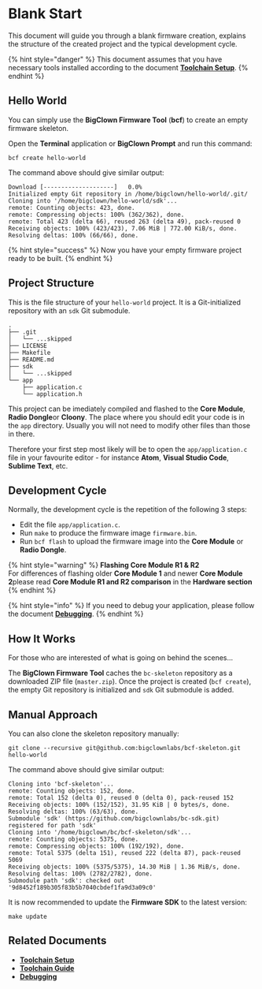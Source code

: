 # Blank Start

This document will guide you through a blank firmware creation, explains the structure of the created project and the typical development cycle.

{% hint style="danger" %}
This document assumes that you have necessary tools installed according to the document [**Toolchain Setup**](toolchain-setup.md).
{% endhint %}

## Hello World

You can simply use the **BigClown Firmware Tool** \(**bcf**\) to create an empty firmware skeleton.

Open the **Terminal** application or **BigClown Prompt** and run this command:

```text
bcf create hello-world
```

The command above should give similar output:

```text
Download [--------------------]   0.0%
Initialized empty Git repository in /home/bigclown/hello-world/.git/
Cloning into '/home/bigclown/hello-world/sdk'...
remote: Counting objects: 423, done.
remote: Compressing objects: 100% (362/362), done.
remote: Total 423 (delta 66), reused 263 (delta 49), pack-reused 0
Receiving objects: 100% (423/423), 7.06 MiB | 772.00 KiB/s, done.
Resolving deltas: 100% (66/66), done.
```

{% hint style="success" %}
Now you have your empty firmware project ready to be built.
{% endhint %}

## Project Structure

This is the file structure of your `hello-world` project. It is a Git-initialized repository with an `sdk` Git submodule.

```text
.
├── .git
│   └── ...skipped
├── LICENSE
├── Makefile
├── README.md
├── sdk
│   └── ...skipped
└── app
    ├── application.c
    └── application.h
```

This project can be imediately compiled and flashed to the **Core Module**, **Radio Dongle**or **Cloony**. The place where you should edit your code is in the `app` directory. Usually you will not need to modify other files than those in there.

Therefore your first step most likely will be to open the `app/application.c` file in your favourite editor - for instance **Atom**, **Visual Studio Code**, **Sublime Text**, etc.

## Development Cycle

Normally, the development cycle is the repetition of the following 3 steps:

* Edit the file `app/application.c`.
* Run `make` to produce the firmware image `firmware.bin`.
* Run `bcf flash` to upload the firmware image into the **Core Module** or **Radio Dongle**.

{% hint style="warning" %}
**Flashing Core Module R1 & R2**  
For differences of flashing older **Core Module 1** and newer **Core Module 2**please read **Core Module R1 and R2 comparison** in the **Hardware section**
{% endhint %}

{% hint style="info" %}
If you need to debug your application, please follow the document [**Debugging**](debugging.md).
{% endhint %}

## How It Works

For those who are interested of what is going on behind the scenes...

The **BigClown Firmware Tool** caches the `bc-skeleton` repository as a downloaded ZIP file \(`master.zip`\). Once the project is created \(`bcf create`\), the empty Git repository is initialized and `sdk` Git submodule is added.

## Manual Approach

You can also clone the skeleton repository manually:

```text
git clone --recursive git@github.com:bigclownlabs/bcf-skeleton.git hello-world
```

The command above should give similar output:

```text
Cloning into 'bcf-skeleton'...
remote: Counting objects: 152, done.
remote: Total 152 (delta 0), reused 0 (delta 0), pack-reused 152
Receiving objects: 100% (152/152), 31.95 KiB | 0 bytes/s, done.
Resolving deltas: 100% (63/63), done.
Submodule 'sdk' (https://github.com/bigclownlabs/bc-sdk.git) registered for path 'sdk'
Cloning into '/home/bigclown/bc/bcf-skeleton/sdk'...
remote: Counting objects: 5375, done.
remote: Compressing objects: 100% (192/192), done.
remote: Total 5375 (delta 151), reused 222 (delta 87), pack-reused 5069
Receiving objects: 100% (5375/5375), 14.30 MiB | 1.36 MiB/s, done.
Resolving deltas: 100% (2782/2782), done.
Submodule path 'sdk': checked out '9d8452f189b305f83b5b7040cbdef1fa9d3a09c0'
```

It is now recommended to update the **Firmware SDK** to the latest version:

```text
make update
```

## Related Documents

* [**Toolchain Setup**](toolchain-setup.md)
* [**Toolchain Guide**](toolchain-guide.md)
* [**Debugging**](debugging.md)

